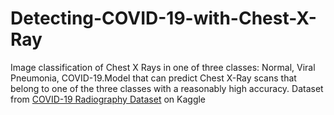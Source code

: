 # Detecting-COVID-19-with-Chest-X-Ray

Image classification of Chest X Rays in one of three classes: Normal, Viral Pneumonia, COVID-19.Model that can predict Chest X-Ray scans that belong to one of the three classes with a reasonably high accuracy.
Dataset from [COVID-19 Radiography Dataset](https://www.kaggle.com/tawsifurrahman/covid19-radiography-database) on Kaggle
